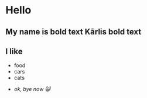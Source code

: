 # Hello 
My name is **bold text** Kārlis **bold text**
---
## I like
- food
- cars 
- cats 
+ *ok, bye now 😺*
